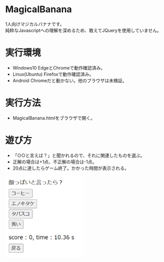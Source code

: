 # MagicalBanana
1人向けマジカルバナナです。<br>
純粋なJavascriptへの理解を深めるため、敢えてJQueryを使用していません。

# 実行環境
- Windows10
EdgeとChromeで動作確認済み。
- Linux(Ubuntu)
Firefoxで動作確認済み。
- Android
Chromeだと動かない。他のブラウザは未検証。

# 実行方法
- MagicalBanana.htmlをブラウザで開く。

# 遊び方
- 「○○と言えば？」と聞かれるので、それに関連したものを選ぶ。
- 正解の場合は+1点、不正解の場合は-1点。
- 20点に達したらゲーム終了。かかった時間が表示される。

<img src="image/game_preview.png" width=250>
